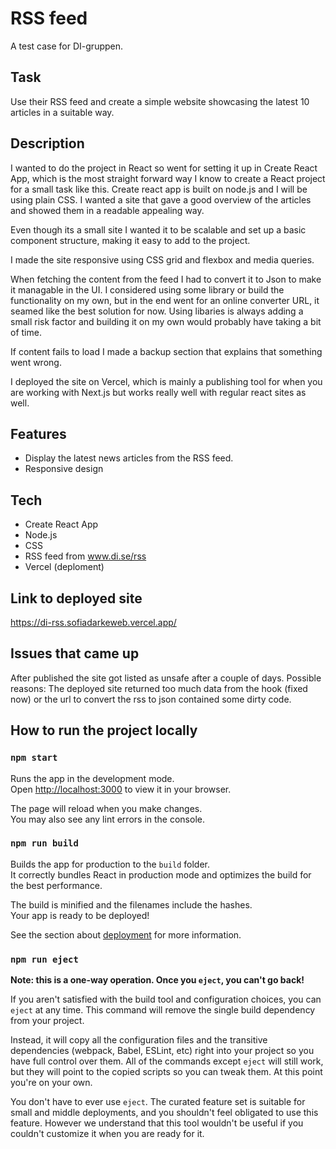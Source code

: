 # RSS feed

A test case for DI-gruppen.

## Task

Use their RSS feed and create a simple website showcasing the latest 10 articles in a suitable way.

## Description

I wanted to do the project in React so went for setting it up in Create React App, which is the most straight forward way I know to create a React project for a small task like this. Create react app is built on node.js and I will be using plain CSS. I wanted a site that gave a good overview of the articles and showed them in a readable appealing way.

Even though its a small site I wanted it to be scalable and set up a basic component structure, making it easy to add to the project.

I made the site responsive using CSS grid and flexbox and media queries.

When fetching the content from the feed I had to convert it to Json to make it managable in the UI. I considered using some library or build the functionality on my own, but in the end went for an online converter URL, it seamed like the best solution for now. Using libaries is always adding a small risk factor and building it on my own would probably have taking a bit of time.

If content fails to load I made a backup section that explains that something went wrong.

I deployed the site on Vercel, which is mainly a publishing tool for when you are working with Next.js but works really well with regular react sites as well.

## Features

- Display the latest news articles from the RSS feed.
- Responsive design

## Tech

- Create React App
- Node.js
- CSS
- RSS feed from www.di.se/rss
- Vercel (deploment)

## Link to deployed site

https://di-rss.sofiadarkeweb.vercel.app/

## Issues that came up

After published the site got listed as unsafe after a couple of days. Possible reasons:
The deployed site returned too much data from the hook (fixed now) or the url to convert the rss to json contained some dirty code.

## How to run the project locally

### `npm start`

Runs the app in the development mode.\
Open [http://localhost:3000](http://localhost:3000) to view it in your browser.

The page will reload when you make changes.\
You may also see any lint errors in the console.

### `npm run build`

Builds the app for production to the `build` folder.\
It correctly bundles React in production mode and optimizes the build for the best performance.

The build is minified and the filenames include the hashes.\
Your app is ready to be deployed!

See the section about [deployment](https://facebook.github.io/create-react-app/docs/deployment) for more information.

### `npm run eject`

**Note: this is a one-way operation. Once you `eject`, you can't go back!**

If you aren't satisfied with the build tool and configuration choices, you can `eject` at any time. This command will remove the single build dependency from your project.

Instead, it will copy all the configuration files and the transitive dependencies (webpack, Babel, ESLint, etc) right into your project so you have full control over them. All of the commands except `eject` will still work, but they will point to the copied scripts so you can tweak them. At this point you're on your own.

You don't have to ever use `eject`. The curated feature set is suitable for small and middle deployments, and you shouldn't feel obligated to use this feature. However we understand that this tool wouldn't be useful if you couldn't customize it when you are ready for it.
